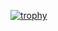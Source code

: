 [![trophy](https://github-profile-trophy.vercel.app/?username=adityadhiman0)](https://github.com/github-profile-trophy)
